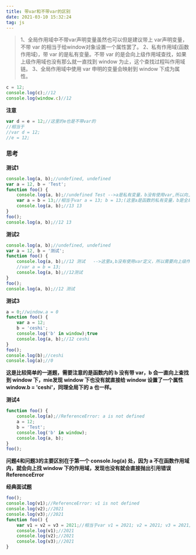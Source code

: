 ```yaml
---
title: 带var和不带var的区别
date: 2021-03-10 15:32:24
tag: js
---
```


>1、全局作用域中不带var声明变量虽然也可以但是建议带上 var声明变量，不带 var 的相当于给window对象设置一个属性罢了。
2、私有作用域(函数作用域)，带 var 的是私有变量。不带 var 的是会向上级作用域查找，如果上级作用域也没有那么就一直找到 window 为止，这个查找过程叫作用域链。
3、全局作用域中使用 var 申明的变量会映射到 window 下成为属性。

```js
c = 12;
console.log(c);//12
console.log(window.c)//12
```
**注意**
```js
var d = e = 12;//这里的e也是不带var的
//相当于
//var d = 12; 
//e = 12;
```

### 思考
**测试1**
```js
console.log(a, b);//undefined, undefined
var a = 12, b = 'Test';
function foo() {
    console.log(a, b);//undefined Test -->a是私有变量，b没有使用var,所以向上作用域查找
    var a = b = 13;//相当于var a = 13; b = 13;(这里a是函数的私有变量，b是全局的变量相当于重新赋值了)
    console.log(a, b);//13 13
}
foo();
console.log(a, b);//12 13
```

**测试2**
```js
console.log(a, b);//undefined, undefined
var a = 12, b = '测试';
function foo() {
    console.log(a, b);//12 测试   -->这里a,b没有使用var定义，所以需要向上级作用域查找
    //var a = b = 13;
    console.log(a, b);//12测试
}
foo();
console.log(a, b);//12 测试
```

**测试3**
```js
a = 0;//window.a = 0
function foo() {
    var a = 12;
    b = 'ceshi';
    console.log('b' in window);true
    console.log(a, b);//12 ceshi
}
foo();
console.log(b);//ceshi
console.log(a);//0
```
**这是比较简单的一道题，需要注意的是函数内的 b 没有带 var，b 会一直向上查找到 window 下，mie发现 window 下也没有就直接给 window 设置了一个属性 window.b = 'ceshi'，同理全局下的 a 也一样。**

**测试4**
```js
function foo() {
    console.log(a);//ReferenceError: a is not defined
    a = 12;
    b = 'Test';
    console.log('b' in window);
    console.log(a, b);
}
foo();
```
**问题4和问题3的主要区别在于第一个 console.log(a) 处，因为 a 不在函数作用域内，就会向上找 window 下的作用域，发现也没有就会直接抛出引用错误 ReferenceError**

**经典面试题**
```js
foo();
console.log(v1);//ReferenceError: v1 is not defined
console.log(v2);//2021
console.log(v3);//2021
function foo() {
    var v1 = v2 = v3 = 2021;//相当于var v1 = 2021; v2 = 2021; v3 = 2021;(v1是函数私有变量，v2,v3因为没有使用var定义就向上找window下的作用域，发现 window 下也没有就直接给 window 设置了window.v2 = 2021; window.v3 = 2021;）
    console.log(v1);//2021
    console.log(v2);//2021
    console.log(v3);//2021
}
```